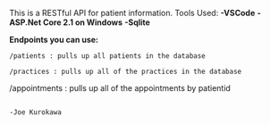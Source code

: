 This is a RESTful API for patient information.
Tools Used:
**-VSCode**
**-ASP.Net Core 2.1 on Windows**
**-Sqlite**

**Endpoints you can use:**
```
/patients : pulls up all patients in the database
```
```
/practices : pulls up all of the practices in the database
```
/appointments : pulls up all of the appointments by patientid
```

-Joe Kurokawa